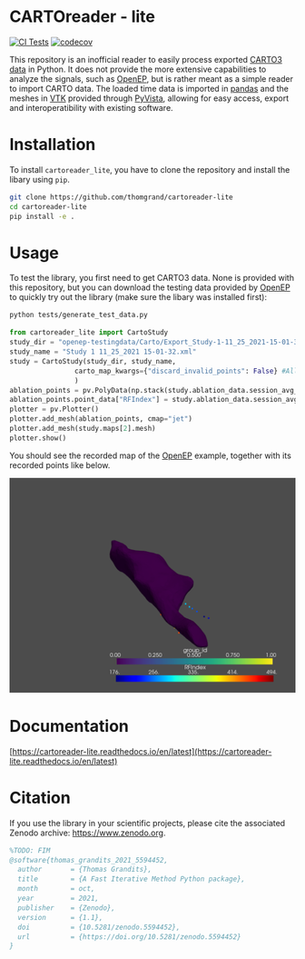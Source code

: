 # CARTOreader - lite

[![CI Tests](https://github.com/thomgrand/cartoreader-lite/actions/workflows/python-package.yml/badge.svg)](https://github.com/thomgrand/cartoreader-lite/actions/workflows/python-package.yml)
[![codecov](https://codecov.io/gh/thomgrand/cartoreader-lite/branch/main/graph/badge.svg?token=4A7DD8DWXW)](https://codecov.io/gh/thomgrand/cartoreader-lite)

This repository is an inofficial reader to easily process exported [CARTO3 data](https://www.jnjmedicaldevices.com/en-US/product/carto-3-system) in Python.
It does not provide the more extensive capabilities to analyze the signals, such as [OpenEP](https://openep.io/), but is rather meant as a simple reader to import CARTO data. 
The loaded time data is imported in [pandas](https://pandas.pydata.org) and the meshes in [VTK](https://vtk.org/) provided through [PyVista](https://www.pyvista.org), allowing for easy access, export and interoperatibility with existing software.

# Installation

To install `cartoreader_lite`, you have to clone the repository and install the libary using `pip`.

```bash    
git clone https://github.com/thomgrand/cartoreader-lite
cd cartoreader-lite
pip install -e .
```

# Usage

To test the library, you first need to get CARTO3 data. 
None is provided with this repository, but you can download the testing data provided by [OpenEP](https://openep) to quickly try out the library (make sure the libary was installed first):

```bash
python tests/generate_test_data.py
```

```python
from cartoreader_lite import CartoStudy
study_dir = "openep-testingdata/Carto/Export_Study-1-11_25_2021-15-01-32"
study_name = "Study 1 11_25_2021 15-01-32.xml"
study = CartoStudy(study_dir, study_name, 
                carto_map_kwargs={"discard_invalid_points": False} #All points of the example are outside the WOI, which would be by default discarded
                )
ablation_points = pv.PolyData(np.stack(study.ablation_data.session_avg_data["pos"].to_numpy()))
ablation_points.point_data["RFIndex"] = study.ablation_data.session_avg_data["RFIndex"]
plotter = pv.Plotter()
plotter.add_mesh(ablation_points, cmap="jet")
plotter.add_mesh(study.maps[2].mesh)
plotter.show()
```

You should see the recorded map of the [OpenEP](https://openep.io) example, together with its recorded points like below.

![openep-example](docs/figures/openep-example.png)

# Documentation

[https://cartoreader-lite.readthedocs.io/en/latest](https://cartoreader-lite.readthedocs.io/en/latest)

# Citation

If you use the library in your scientific projects, please cite the associated Zenodo archive: https://www.zenodo.org.

```bibtex
%TODO: FIM
@software{thomas_grandits_2021_5594452,
  author       = {Thomas Grandits},
  title        = {A Fast Iterative Method Python package},
  month        = oct,
  year         = 2021,
  publisher    = {Zenodo},
  version      = {1.1},
  doi          = {10.5281/zenodo.5594452},
  url          = {https://doi.org/10.5281/zenodo.5594452}
}
```
